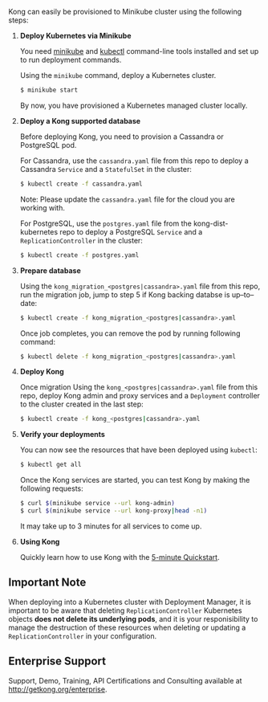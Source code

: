 Kong can easily be provisioned to Minikube cluster using the following steps:

1.  **Deploy Kubernetes via Minikube**
    
    You need [minikube](https://kubernetes.io/docs/tasks/tools/install-minikube/) and
    [kubectl](https://kubernetes.io/docs/tasks/tools/install-kubectl/)
    command-line tools installed and set up to run deployment commands.

    Using the `minikube` command, deploy a Kubernetes cluster.

    ```bash
    $ minikube start
    ```

    By now, you have provisioned a Kubernetes managed cluster locally.

2. **Deploy a Kong supported database**

    Before deploying Kong, you need to provision a Cassandra or PostgreSQL pod.

    For Cassandra, use the `cassandra.yaml` file from this repo to deploy a
    Cassandra `Service` and a `StatefulSet` in the cluster:

    ```bash
    $ kubectl create -f cassandra.yaml
    ```
    Note: Please update the `cassandra.yaml` file for the cloud you are working
    with.

    For PostgreSQL, use the `postgres.yaml` file from the kong-dist-kubernetes 
    repo to deploy a PostgreSQL `Service` and a `ReplicationController` in the
    cluster:

    ```bash
    $ kubectl create -f postgres.yaml
    ```

3. **Prepare database**

    Using the `kong_migration_<postgres|cassandra>.yaml` file from this repo,
    run the migration job, jump to step 5 if Kong backing databse is up–to–date:
    
    ```bash
    $ kubectl create -f kong_migration_<postgres|cassandra>.yaml
    ```
    Once job completes, you can remove the pod by running following command:

    ```bash
    $ kubectl delete -f kong_migration_<postgres|cassandra>.yaml
    ```

4. **Deploy Kong**

    Once migration Using the `kong_<postgres|cassandra>.yaml` file from this
    repo, deploy Kong admin and proxy services and a `Deployment` controller to
    the cluster created in the last step:
    
    ```bash
    $ kubectl create -f kong_<postgres|cassandra>.yaml
    ```

5. **Verify your deployments**

    You can now see the resources that have been deployed using `kubectl`:

    ```bash
    $ kubectl get all
    ```

    Once the Kong services are started, you can test Kong by making the
    following requests:

    ```bash
    $ curl $(minikube service --url kong-admin)
    $ curl $(minikube service --url kong-proxy|head -n1)
    ```

    It may take up to 3 minutes for all services to come up.

6. **Using Kong**

    Quickly learn how to use Kong with the 
    [5-minute Quickstart](https://getkong.org/docs/latest/getting-started/quickstart/).

## Important Note

When deploying into a Kubernetes cluster with Deployment Manager, it is
important to be aware that deleting `ReplicationController` Kubernetes objects
**does not delete its underlying pods**, and it is your responisibility to
manage the destruction of these resources when deleting or updating a
`ReplicationController` in your configuration.


## Enterprise Support

Support, Demo, Training, API Certifications and Consulting available at http://getkong.org/enterprise.

[kong-logo]: http://i.imgur.com/4jyQQAZ.png
[website-url]: https://getkong.org/
[website-badge]: https://img.shields.io/badge/GETKong.org-Learn%20More-43bf58.svg
[documentation-url]: https://getkong.org/docs/
[documentation-badge]: https://img.shields.io/badge/Documentation-Read%20Online-green.svg
[gitter-url]: https://gitter.im/Mashape/kong
[gitter-badge]: https://img.shields.io/badge/Gitter-Join%20Chat-blue.svg
[mailing-list-badge]: https://img.shields.io/badge/Email-Join%20Mailing%20List-blue.svg
[mailing-list-url]: https://groups.google.com/forum/#!forum/konglayer

